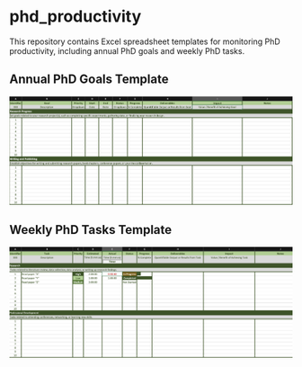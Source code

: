 # phd_productivity

This repository contains Excel spreadsheet templates for monitoring PhD productivity, including annual PhD goals and weekly PhD tasks.

## Annual PhD Goals Template

![Annual PhD Goals Template](https://github.com/sheilaschoepp/phd_productivity/blob/main/.images/Annual%20PhD%20Goals.png?raw=true)

## Weekly PhD Tasks Template

![Weekly PhD Tasks Template](https://github.com/sheilaschoepp/phd_productivity/blob/main/.images/Weekly%20PhD%20Tasks.png?raw=true)
